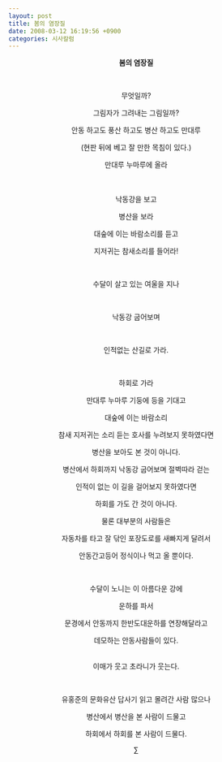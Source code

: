 ```yaml
---
layout: post
title: 봄의 염장질
date: 2008-03-12 16:19:56 +0900
categories: 시사칼럼
---
```

<p align="center">
  <b>봄의 염장질</b>
</p>

<p align="center">
  <BR />
</p>

<P align="center">
  무엇일까?
</P>

<p align="center">
</p>

<P align="center">
  그림자가 그려내는 그림일까?
</P>

<p align="center">
</p>

<p align="center">
</p>

<P align="center">
  안동 하고도 풍산 하고도 병산 하고도 만대루
</P>

<P align="center">
  (현판 뒤에 베고 잘 만한 목침이 있다.)
</P>

<p align="center">
</p>

<P align="center">
  만대루 누마루에 올라
</P>

<p align="center">
  <BR /><BR />낙동강을 보고
</p>

<p align="center">
</p>

<P align="center">
</P>

<P align="center">
  병산을 보라
</P>

<p align="center">
</p>

<P align="center">
</P>

<P align="center">
  대숲에 이는 바람소리를 듣고
</P>

<p align="center">
</p>

<P align="center">
</P>

<P align="center">
  지저귀는 참새소리를 들어라!
</P>

<p align="center">
  <BR />
</p>

<P align="center">
  수달이 살고 있는 여울을 지나
</P>

<p align="center">
  <BR />
</p>

<P align="center">
  낙동강 굽어보며
</P>

<P align="center">
  <BR />
</P>

<P align="center">
  인적없는 산길로 가라.
</P>

<p align="center">
  <BR />
</p>

<P align="center">
  하회로 가라
</P>

<P align="center">
</P>





<P align="center">
</P>

<P align="center">
  만대루 누마루 기둥에 등을 기대고
</P>

<P align="center">
  대숲에 이는 바람소리
</P>

<P align="center">
  참새 지저귀는 소리 듣는 호사를 누려보지 못하였다면
</P>

<P align="center">
  병산을 보아도 본 것이 아니다.
</P>

<P align="center">
  병산에서 하회까지 낙동강 굽어보며 절벽따라 걷는
</P>

<P align="center">
  인적이 없는 이 길을 걸어보지 못하였다면
</P>

<P align="center">
  하회를 가도 간 것이 아니다.
</P>

<P align="center">
  물론 대부분의 사람들은
</P>

<P align="center">
  자동차를 타고 잘 닦인 포장도로를 새빠지게 달려서
</P>

<P align="center">
  안동간고등어 정식이나 먹고 올 뿐이다.
</P>

<P align="center">
</P>

<P align="center">
  <BR />
</P>

<p align="center">
</p>

<P align="center">
  수달이 노니는 이 아름다운 강에
</P>

<P align="center">
  운하를 파서
</P>

<P align="center">
  문경에서 안동까지 한반도대운하를 연장해달라고
</P>

<P align="center">
  데모하는 안동사람들이 있다.
</P>

<p align="center">
</p>

<P align="center">
  <BR />이매가 웃고 초라니가 웃는다.
</P>

<P align="center">
</P>

<P align="center">
</P>

<P align="center">
  <BR />
</P>

<P align="center">
  유홍준의 문화유산 답사기 읽고 몰려간 사람 많으나
</P>

<P align="center">
  병산에서 병산을 본 사람이 드물고
</P>

<P align="center">
  하회에서 하회를 본 사람이 드물다.<BR />
</P>

<P align="center">
</P>

<p align="center">
</p>

<p align="center">
  ∑
</p>